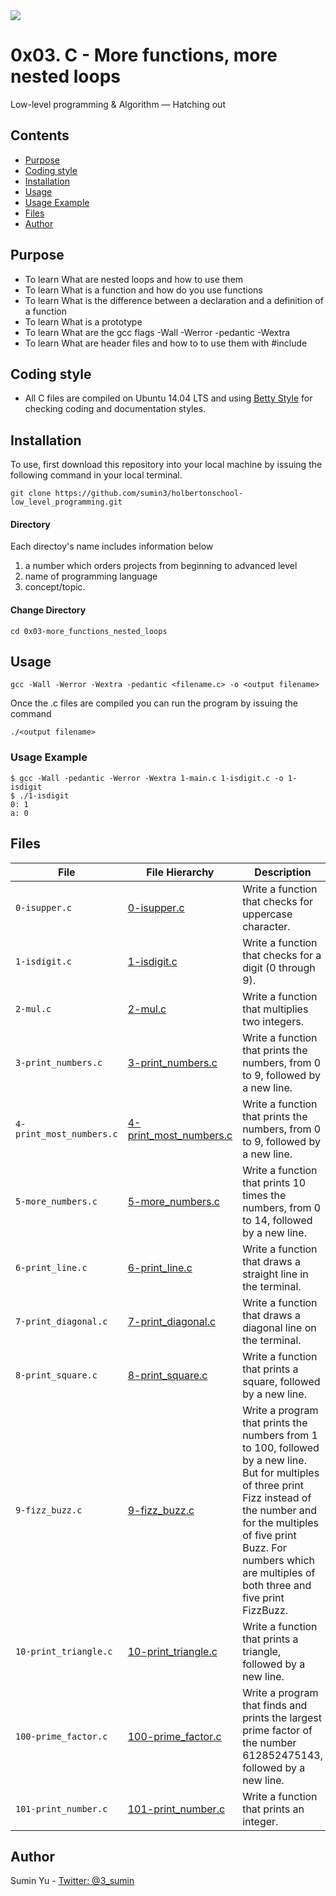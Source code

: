 <img src="https://www.holbertonschool.com/holberton-logo-twitter-card.png">

# 0x03. C - More functions, more nested loops
Low-level programming & Algorithm ― Hatching out

## Contents
* [Purpose](https://github.com/sumin3/holbertonschool-low_level_programming/tree/master/0x03-more_functions_nested_loops#Purpose)
* [Coding style](https://github.com/sumin3/holbertonschool-low_level_programming/tree/master/0x03-more_functions_nested_loops#Coding-style)
* [Installation](https://github.com/sumin3/holbertonschool-low_level_programming/tree/master/0x03-more_functions_nested_loops#installation)
* [Usage](https://github.com/sumin3/holbertonschool-low_level_programming/tree/master/0x03-more_functions_nested_loops#usage)
* [Usage Example](https://github.com/sumin3/holbertonschool-low_level_programming/tree/master/0x03-more_functions_nested_loops#Usage-Example)
* [Files](https://github.com/sumin3/holbertonschool-low_level_programming/tree/master/0x03-more_functions_nested_loops#Files)
* [Author](https://github.com/sumin3/holbertonschool-low_level_programming/tree/master/0x03-more_functions_nested_loops#author)

## Purpose
- To learn What are nested loops and how to use them
- To learn What is a function and how do you use functions
- To learn What is the difference between a declaration and a definition of a function
- To learn What is a prototype
- To learn What are the gcc flags -Wall -Werror -pedantic -Wextra
- To learn What are header files and how to to use them with #include

## Coding style
- All C files are compiled on Ubuntu 14.04 LTS and using [Betty Style](https://\github.com/holbertonschool/Betty) for checking coding and documentation styles.

## Installation
To use, first download  this repository into your local machine by issuing the following command in your local terminal. 
```
git clone https://github.com/sumin3/holbertonschool-low_level_programming.git
```
#### Directory
Each directoy's name includes information below
1. a number which orders projects from beginning to advanced level
2. name of programming language
3. concept/topic.
#### Change Directory
```
cd 0x03-more_functions_nested_loops
```

## Usage
```
gcc -Wall -Werror -Wextra -pedantic <filename.c> -o <output filename>
```
Once the .c files are compiled you can run the program by issuing the command
```
./<output filename>
```

### Usage Example
```
$ gcc -Wall -pedantic -Werror -Wextra 1-main.c 1-isdigit.c -o 1-isdigit
$ ./1-isdigit 
0: 1
a: 0
```

## Files
|File| File Hierarchy  | Description
|---|----|-----
| `0-isupper.c` | [0-isupper.c](0-isupper.c) | Write a function that checks for uppercase character.
| `1-isdigit.c` | [1-isdigit.c](1-isdigit.c) | Write a function that checks for a digit (0 through 9).
| `2-mul.c` | [2-mul.c](2-mul.c) | Write a function that multiplies two integers.
| `3-print_numbers.c` | [3-print_numbers.c](3-print_numbers.c) |  Write a function that prints the numbers, from 0 to 9, followed by a new line.
| `4-print_most_numbers.c` | [4-print_most_numbers.c](4-print_most_numbers.c) | Write a function that prints the numbers, from 0 to 9, followed by a new line.
| `5-more_numbers.c` | [5-more_numbers.c](5-more_numbers.c) | Write a function that prints 10 times the numbers, from 0 to 14, followed by a new line.
| `6-print_line.c`| [6-print_line.c](6-print_line.c) | Write a function that draws a straight line in the terminal.
| `7-print_diagonal.c`| [7-print_diagonal.c](7-print_diagonal.c) | Write a function that draws a diagonal line on the terminal.
| `8-print_square.c` | [8-print_square.c](8-print_square.c) | Write a function that prints a square, followed by a new line.
| `9-fizz_buzz.c` | [9-fizz_buzz.c](9-fizz_buzz.c) | Write a program that prints the numbers from 1 to 100, followed by a new line. But for multiples of three print Fizz instead of the number and for the multiples of five print Buzz. For numbers which are multiples of both three and five print FizzBuzz.
| `10-print_triangle.c` | [10-print_triangle.c](10-print_triangle.c) |Write a function that prints a triangle, followed by a new line.
| `100-prime_factor.c` | [100-prime_factor.c](100-prime_factor.c) | Write a program that finds and prints the largest prime factor of the number 612852475143, followed by a new line.
| `101-print_number.c` | [101-print_number.c](101-print_number.c) |Write a function that prints an integer.


## Author
Sumin Yu - [Twitter: @3_sumin](https://twitter.com/3_sumin)